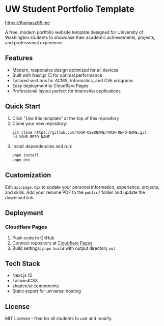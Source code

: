 # UW Student Portfolio Template

https://thomasz05.me

A free, modern portfolio website template designed for University of Washington students to showcase their academic achievements, projects, and professional experience.

## Features

- Modern, responsive design optimized for all devices
- Built with Next.js 15 for optimal performance
- Tailored sections for ACMS, Informatics, and CSE programs
- Easy deployment to Cloudflare Pages
- Professional layout perfect for internship applications

## Quick Start

1. Click "Use this template" at the top of this repository
2. Clone your new repository:
   ```bash
   git clone https://github.com/YOUR-USERNAME/YOUR-REPO-NAME.git
   cd YOUR-REPO-NAME
   ```
3. Install dependencies and run:
   ```bash
   pnpm install
   pnpm dev
   ```

## Customization

Edit `app/page.tsx` to update your personal information, experience, projects, and skills. Add your resume PDF to the `public/` folder and update the download link.

## Deployment

### Cloudflare Pages
1. Push code to GitHub
2. Connect repository at [Cloudflare Pages](https://pages.cloudflare.com/)
3. Build settings: `pnpm build` with output directory `out`

## Tech Stack

- Next.js 15
- TailwindCSS
- shadcn/ui components
- Static export for universal hosting

## License

MIT License - free for all students to use and modify. 
